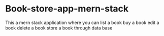 # Book-store-app-mern-stack
This  a mern stack application where you can list a book buy a book edit a book delete a book store a book  through data base

